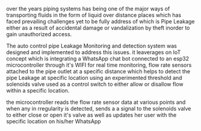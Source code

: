 over the years piping systems has being one of the major ways of transporting fluids in the form of liquid over distance places which has faced prevailing challenges yet to be fully address of which is Pipe Leakage either as a result of accidental damage or vandalization by theft inorder to gain unauthorized access.

The auto control pipe Leakage Monitoring and detection system was designed and implemented to address this issues. it leaverages on IoT concept which is integrating a WhatsApp chat bot connected to an esp32 microcontroller through it's WIFI for real time monitoring, flow rate sensors attached to the pipe outlet at a specific distance which helps to detect the pipe Leakage at specific location using an experimented threshold and solenoids valve used as a control switch to either allow or disallow flow within a specific location.

the microcontroller reads the flow rate sensor data at various points and when any in rregularity is detected, sends a a signal to the solenoids valve to either close or open it's valve as well as updates her user with the specific location on his/her WhatsApp
